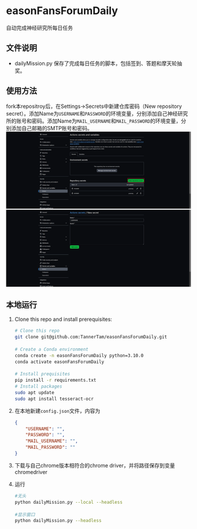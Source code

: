 # easonFansForumDaily
自动完成神经研究所每日任务

## 文件说明
- dailyMission.py 保存了完成每日任务的脚本，包括签到、答题和摩天轮抽奖。

## 使用方法
fork本repositroy后，在Settings->Secrets中新建仓库密码（New repository secret）。添加Name为`USERNAME`和`PASSWORD`的环境变量，分别添加自己神经研究所的账号和密码。添加Name为`MAIL_USERNAME`和`MAIL_PASSWORD`的环境变量，分别添加自己邮箱的SMTP账号和密码。
![tutorial1](img/tutorial1.png "tutorial1")
![tutorial2](img/tutorial2.png "tutorial2")

## 本地运行
1. Clone this repo and install prerequisites:

    ```bash
    # Clone this repo
    git clone git@github.com:TannerTam/easonFansForumDaily.git
    
    # Create a Conda environment
    conda create -n easonFansForumDaily python=3.10.0
    conda activate easonFansForumDaily
    
    # Install prequisites
    pip install -r requirements.txt
    # Install packages
    sudo apt update
    sudo apt install tesseract-ocr
    ```

2. 在本地新建`config.json`文件，内容为

    ```json
    {
        "USERNAME": "",
        "PASSWORD": "",
        "MAIL_USERNAME": "",
        "MAIL_PASSWORD": ""
    }
    ```
3. 下载与自己chrome版本相符合的chrome driver，并将路径保存到变量chromedriver
4. 运行

    ```bash
    #无头
    python dailyMission.py --local --headless
    
    #显示窗口
    python dailyMission.py --headless
    ```
